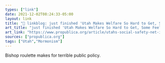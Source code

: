 ```yaml
---
types: ["link"]
date: 2021-12-02T08:24:33-05:00
layout: link
title: "🔗 linkblog: just finished 'Utah Makes Welfare So Hard to Get, Some Feel They Must Join the LDS Church to Get Aid — ProPublica'"
art_title: "just finished 'Utah Makes Welfare So Hard to Get, Some Feel They Must Join the LDS Church to Get Aid — ProPublica"
art_link: "https://www.propublica.org/article/utahs-social-safety-net-is-the-church-of-jesus-christ-of-latter-day-saints-what-does-that-mean-if-youre-not-one"
sources: ["propublica.org"]
tags: ["Utah","Mormonism"]
---
```

Bishop roulette makes for terrible public policy.
